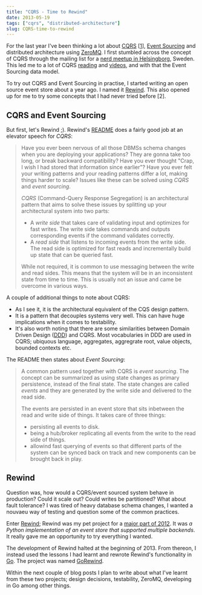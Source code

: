 ```yaml
---
title: "CQRS - Time to Rewind"
date: 2013-05-19
tags: ["cqrs", "distributed-architecture"]
slug: CQRS-time-to-rewind
---
```

For the last year I've been thinking a lot about
[CQRS](http://www.cqrsinfo.com)
\[[1](http://martinfowler.com/bliki/CQRS.html)\], [Event
Sourcing](http://martinfowler.com/eaaDev/EventSourcing.html) and
distributed architecture using [ZeroMQ](http://www.zeromq.org). I first
stumbled across the concept of CQRS through the mailing list for a [nerd
meetup in Helsingborg](http://www.meetup.com/SoftPub/), Sweden. This led
me to a lot of CQRS
[reading](http://msdn.microsoft.com/en-us/library/jj554200.aspx) and
[videos](http://cqrs.wordpress.com/video/), and with that the Event
Sourcing data model.

To try out CQRS and Event Sourcing in practise, I started writing an
open source event store about a year ago. I named it
[Rewind](http://www.github.com/JensRantil/rewind). This also opened up
for me to try some concepts that I had never tried before \[2\].

CQRS and Event Sourcing
-----------------------

But first, let's Rewind ;). Rewind's
[README](https://github.com/JensRantil/rewind/blob/develop/README.rst)
does a fairly good job at an elevator speech for *CQRS*:

> Have you ever been nervous of all those DBMSs schema changes when you
> are deploying your applications? They are gonna take too long, or
> break backward compatibility? Have you ever thought "Crap, I wish I
> had stored that information since earlier"? Have you ever felt your
> writing patterns and your reading patterns differ a lot, making things
> harder to scale? Issues like these can be solved using *CQRS* and
> *event sourcing*.
>
> *CQRS* (Command-Query Response Segregation) is an architectural
> pattern that aims to solve these issues by splitting up your
> architectural system into two parts:
>
> -   A *write side* that takes care of validating input and optimizes
>     for fast writes. The write side takes commands and outputs
>     corresponding events if the command validates correctly.
> -   A *read side* that listens to incoming events from the write side.
>     The read side is optimized for fast reads and incrementally build
>     up state that can be queried fast.
>
> While not required, it is common to use messaging between the write
> and read sides. This means that the system will be in an inconsistent
> state from time to time. This is usually not an issue and came be
> overcome in various ways.

A couple of additional things to note about CQRS:

-   As I see it, it is the architectural equivalent of the CQS design
    pattern.
-   It is a pattern that decouples systems very well. This can have huge
    implications when it comes to testability.
-   It's also worth noting that there are some similarities between
    Domain Driven Design
    ([DDD](http://www.wikipedia.org/Domain-driven_design)) and CQRS.
    Most vocabularies in DDD are used in CQRS; ubiquous language,
    aggregates, aggregrate root, value objects, bounded contexts etc.

The README then states about *Event Sourcing*:

> A common pattern used together with CQRS is *event sourcing*. The
> concept can be summarized as using state changes as primary
> persistence, instead of the final state. The state changes are called
> *events* and they are generated by the write side and delivered to the
> read side.
>
> The events are persisted in an event store that sits inbetween the
> read and write side of things. It takes care of three things:
>
> -   persisting all events to disk.
> -   being a hub/broker replicating all events from the write to the
>     read side of things.
> -   allowind fast querying of events so that different parts of the
>     system can be synced back on track and new components can be
>     brought back in play.

Rewind
------

Question was, how would a CQRS/event sourced system behave in
production? Could it scale out? Could writes be partitioned? What about
fault tolerance? I was tired of heavy database schema changes, I wanted
a nouvaeu way of testing and question some of the common practices.

Enter [Rewind](http://www.github.com/JensRantil/rewind); Rewind was my
pet project for a [major part of
2012](https://github.com/JensRantil/rewind/graphs/commit-activity). It
was *a Python implementation of an event store that supported multiple
backends*. It really gave me an opportunity to try everything I wanted.

The development of Rewind halted at the beginning of 2013. From thereon,
I instead used the lessons I had learnt and rewrote Rewind's
functionality in [Go](http://www.golang.org). The project was named
[GoRewind](https://www.github.com/JensRantil/gorewind).

Within the next couple of blog posts I plan to write about what I've
learnt from these two projects; design decisions, testability, ZeroMQ,
developing in Go among other things.
